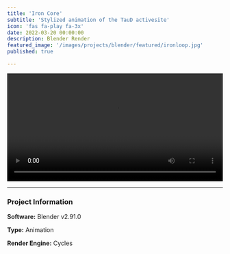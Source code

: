 ```yaml
---
title: 'Iron Core'
subtitle: 'Stylized animation of the TauD activesite'
icon: 'fas fa-play fa-3x'
date: 2022-03-20 00:00:00
description: Blender Render
featured_image: '/images/projects/blender/featured/ironloop.jpg'
published: true

---
```


<video controls loop autoplay style="width: 100%; height: auto;">
    <source src="/images/projects/blender/full_size/ironloop.mp4" type="video/mp4">
</video>

---

### Project Information

**Software:** Blender v2.91.0

**Type:** Animation

**Render Engine:** Cycles
